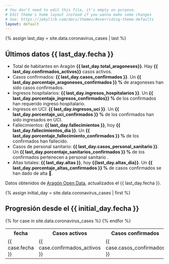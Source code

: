 ```yaml
---
# You don't need to edit this file, it's empty on purpose.
# Edit theme's home layout instead if you wanna make some changes
# See: https://jekyllrb.com/docs/themes/#overriding-theme-defaults
layout: default
---
```


<script>
		var config = {
			type: 'line',
			data: {
				labels: [
          {% for case in site.data.coronavirus_cases %}
            "{{ case.fecha }}",
          {% endfor%}
          ],
				datasets: [{
					label: 'Casos activos',
					backgroundColor: "red",
					borderColor: "red",
					data: [
            {% for case in site.data.coronavirus_cases %}
						  {{ case.confirmados_activos }},
            {% endfor%}
					],
					fill: false,
				},{
					label: 'Fallecimientos',
					backgroundColor: "black",
					borderColor: "black",
					data: [
            {% for case in site.data.coronavirus_cases %}
						  {{ case.fallecimientos_dia }},
            {% endfor%}
					],
					fill: false,
				},
				{
					label: 'Altas',
					backgroundColor: "green",
					borderColor: "green",
					data: [
            {% for case in site.data.coronavirus_cases %}
						  {{ case.altas_dia }},
            {% endfor%}
					],
					fill: false,
				}]
			},
			options: {
				responsive: true,
				title: {
					display: true,
					text: 'Evolución del COVID-19 en Aragón'
				},
				tooltips: {
					mode: 'index',
					intersect: false,
				},
				hover: {
					mode: 'nearest',
					intersect: true
				},
				scales: {
					xAxes: [{
						display: true,
						scaleLabel: {
							display: true,
							labelString: 'Fecha'
						}
					}],
					yAxes: [{
						display: true,
						scaleLabel: {
							display: true,
							labelString: 'Casos'
						}
					}]
				}
			}
		};

		window.onload = function() {
			var ctx = document.getElementById('canvas').getContext('2d');
			window.myLine = new Chart(ctx, config);
		};
</script>
<div style="width:100%;">
		<canvas id="canvas"></canvas>
</div>

{% assign last_day = site.data.coronavirus_cases | last %}
<h2>Últimos datos {{ last_day.fecha }}</h2>
<div>
  <ul>
    <li>Total de habitantes en Aragón <b>{{ last_day.total_aragoneses}}</b>. Hay <b>{{ last_day.confirmados_activos}}</b> casos activos.</li>
    <li>Casos confirmados: <b>{{ last_day.casos_confirmados }}</b>. Un <b>{{ last_day.porcentaje_aragoneses_confirmados }} %</b> de aragoneses han sido casos confirmados.</li>
    <li>Ingresos hospitalarios: <b>{{ last_day.ingresos_hospitalarios }}</b>. Un <b>{{ last_day.porcentaje_ingresos_confirmados}} %</b> de los confirmados han requerido ingreso hospitalario.</li>
    <li>Ingresos en UCI: <b>{{ last_day.ingresos_uci }}</b>. Un <b>{{ last_day.porcentaje_uci_confirmados }} %</b> de los confirmados han sido ingresados en UCI.</li>
    <li>Fallecimientos: <b>{{ last_day.fallecimientos }}</b>, hoy <b>{{ last_day.fallecimientos_dia }}</b>. Un <b>{{ last_day.porcentaje_fallecimiento_confirmados }} %</b> de los confirmados han fallecido.</li>
    <li>Casos de personal sanitario: <b>{{ last_day.casos_personal_sanitario }}</b>. Un <b>{{ last_day.porcentaje_sanitarios_confirmados }} %</b> de los confirmados pertenecen a personal sanitario .</li>
    <li>Altas totales: <b>{{ last_day.altas }}</b>, hoy <b>{{last_day.altas_dia}}</b>.  Un <b>{{ last_day.porcentaje_altas_confirmados }} %</b> de casos confirmados se han dado de alta 💪.</li>
  </ul>
</div>


<span>Datos obtenidos de <a href="https://opendata.aragon.es/datos/catalogo/dataset/publicaciones-y-anuncios-relacionados-con-el-coronavirus-en-aragon">Aragón Open Data</a>, actualizados el {{ last_day.fecha }}.</span>

{% assign initial_day = site.data.coronavirus_cases | first %}
<h2>Progresión desde el {{ initial_day.fecha }}</h2>
<table>
  <tr>
    <th>fecha</th>
    <th>Casos activos</th>
    <th>Casos confirmados</th>
    <th>% confirmados</th>
    <th>Ingresos hospitalarios</th>
    <th>% ingresos</th>
    <th>Ingresos UCI</th>
    <th>% en UCI</th>
    <th>Fallecimientos día</th>
    <th>Fallecimientos</th>
    <th>% fallecimientos</th>
    <th>Personal sanitario</th>
    <th>% personal sanitario</th>
    <th>Alta día</th>
    <th>Altas</th>
    <th>% altas</th>
  </tr>
  {% for case in site.data.coronavirus_cases %}
  <tr>
    <td>{{ case.fecha }}</td>
    <td>{{ case.confirmados_activos }}</td>
    <td>{{ case.casos_confirmados }}</td>
    <td>{{ case.porcentaje_aragoneses_confirmados}} %</td>
    <td>{{ case.ingresos_hospitalarios }}</td>
    <td>{{ case.porcentaje_ingresos_confirmados}} %</td>
    <td>{{ case.ingresos_uci }}</td>
    <td>{{ case.porcentaje_uci_confirmados}} %</td>
    <td>{{ case.fallecimientos_dia }}</td>
    <td>{{ case.fallecimientos }}</td>
    <td>{{ case.porcentaje_fallecimiento_confirmados}} %</td>
    <td>{{ case.casos_personal_sanitario }}</td>
    <td>{{ case.porcentaje_sanitarios_confirmados}} %</td>
    <td>{{ case.altas_dia }}</td>
    <td>{{ case.altas }}</td>
    <td>{{ case.porcentaje_altas_confirmados}} %</td>
  </tr>
  {% endfor %}
</table>